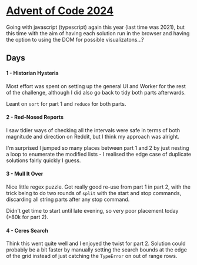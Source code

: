 # [Advent of Code 2024](https://adventofcode.com/2024)

Going with javascript (typescript) again this year (last time was 2021), but this time with the
aim of having each solution run in the browser and having the option to using the DOM for
possible visualizatons...?

## Days

#### 1 - Historian Hysteria

Most effort was spent on setting up the general UI and Worker for the rest of the challenge, although I did also go back to tidy both parts afterwards.

Leant on `sort` for part 1 and `reduce` for both parts.

#### 2 - Red-Nosed Reports

I saw tidier ways of checking all the intervals were safe in terms of both magnitude and direction on Reddit, but I think my approach was alright.

I'm surprised I jumped so many places between part 1 and 2 by just nesting a loop to enumerate the modified lists - I realised the edge case of duplicate solutions fairly quickly I guess.

#### 3 - Mull It Over

Nice little regex puzzle. Got really good re-use from part 1 in part 2, with the trick being to do two rounds of `split` with the start and stop commands, discarding all string parts after any stop command.

Didn't get time to start until late evening, so very poor placement today (>80k for part 2).

#### 4 - Ceres Search

Think this went quite well and I enjoyed the twist for part 2. Solution could probably be a bit faster by manually setting the search bounds at the edge of the grid instead of just catching the `TypeError` on out of range rows.
